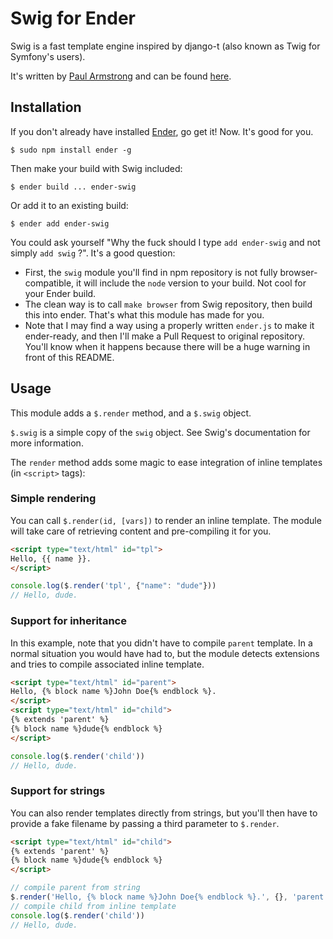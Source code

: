 Swig for Ender
==============

Swig is a fast template engine inspired by django-t (also known as Twig for Symfony's users).

It's written by [Paul Armstrong](https://github.com/paularmstrong) and can be found [here](https://github.com/paularmstrong/swig).

Installation
------------

If you don't already have installed [Ender](http://ender.no.de), go get it! Now. It's good for you.

    $ sudo npm install ender -g

Then make your build with Swig included:

    $ ender build ... ender-swig

Or add it to an existing build:

    $ ender add ender-swig

You could ask yourself "Why the fuck should I type `add ender-swig` and not simply `add swig` ?". It's a good question:

 * First, the `swig` module you'll find in npm repository is not fully browser-compatible, it will include the `node` version to your build. Not cool for your Ender build.
 * The clean way is to call `make browser` from Swig repository, then build this into ender. That's what this module has made for you.
 * Note that I may find a way using a properly written `ender.js` to make it ender-ready, and then I'll make a Pull Request to original repository. You'll know when it happens because there will be a huge warning in front of this README.

Usage
-----

This module adds a `$.render` method, and a `$.swig` object.

`$.swig` is a simple copy of the `swig` object. See Swig's documentation for more information.

The `render` method adds some magic to ease integration of inline templates (in `<script>` tags):

### Simple rendering

You can call `$.render(id, [vars])` to render an inline template. The module will take care of retrieving content and pre-compiling it for you.

```html
<script type="text/html" id="tpl">
Hello, {{ name }}.
</script>
```

```javascript
console.log($.render('tpl', {"name": "dude"}))
// Hello, dude.
```

### Support for inheritance

In this example, note that you didn't have to compile `parent` template. In a normal situation you would have had to, but the module detects extensions and tries to compile associated inline template.

```html
<script type="text/html" id="parent">
Hello, {% block name %}John Doe{% endblock %}.
</script>
<script type="text/html" id="child">
{% extends 'parent' %}
{% block name %}dude{% endblock %}
</script>
```

```javascript
console.log($.render('child'))
// Hello, dude.
```

### Support for strings

You can also render templates directly from strings, but you'll then have to provide a fake filename by passing a third parameter to `$.render`.

```html
<script type="text/html" id="child">
{% extends 'parent' %}
{% block name %}dude{% endblock %}
</script>
```

```javascript
// compile parent from string
$.render('Hello, {% block name %}John Doe{% endblock %}.', {}, 'parent')
// compile child from inline template
console.log($.render('child'))
// Hello, dude.
```
